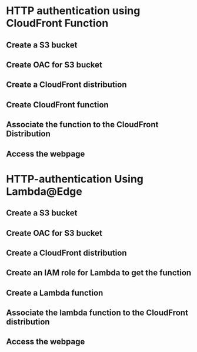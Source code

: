 # HTTP authentication using CloudFront Function

## Create a S3 bucket

## Create OAC for S3 bucket

## Create a CloudFront distribution

## Create CloudFront function

## Associate the function to the CloudFront Distribution

## Access the webpage


# HTTP-authentication Using Lambda@Edge

## Create a S3 bucket

## Create OAC for S3 bucket

## Create a CloudFront distribution

## Create an IAM role for Lambda to get the function

## Create a Lambda function

## Associate the lambda function to the CloudFront distribution

## Access the webpage


